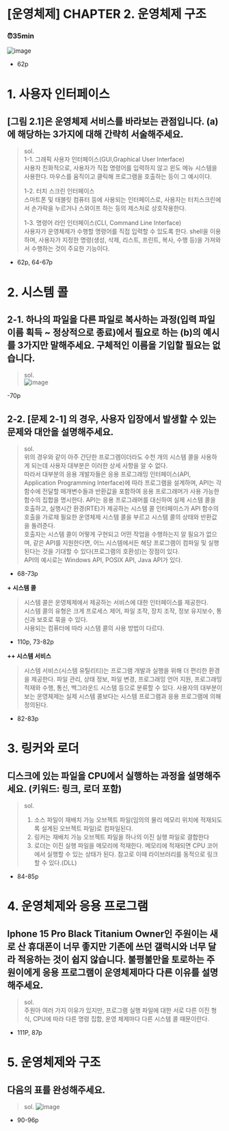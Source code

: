 # [운영체제] CHAPTER 2. 운영체제 구조
### ⏰35min
![image](https://github.com/yeondori/SSAFY_CS_Study/assets/93027942/346acdf1-4015-4dc0-bf74-df50c7e5963f)
- 62p
# 1. 사용자 인터페이스
## [그림 2.1]은 운영체제 서비스를 바라보는 관점입니다. (a)에 해당하는 3가지에 대해 간략히 서술해주세요.
> sol.   
>  1-1. 그래픽 사용자 인터페이스(GUI,Graphical User Interface)    
>           사용자 친화적으로, 사용자가 직접 명령어를 입력하지 않고 윈도 메뉴 시스템을 사용한다. 마우스를 움직이고 클릭해 프로그램을 호출하는 등이 그 예시이다.   
> 
> 1-2. 터치 스크린 인터페이스    
>       스마트폰 및 태블릿 컴퓨터 등에 사용되는 인터페이스로, 사용자는 터치스크린에서 손가락을 누르거나 스와이프 하는 등의 제스처로 상호작용한다.       
> 
> 1-3. 명령어 라인 인터페이스(CLI, Command Line Interface)  
>       사용자가 운영체제가 수행할 명령어를 직접 입력할 수 있도록 한다.
>       shell을 이용하며, 사용자가 지정한 명령(생성, 삭제, 리스트, 프린트, 복사, 수행 등)을 가져와서 수행하는 것이 주요한 기능이다.  

- 62p, 64-67p
# 2. 시스템 콜
## 2-1. 하나의 파일을 다른 파일로 복사하는 과정(입력 파일 이름 획득 ~ 정상적으로 종료)에서 필요로 하는 (b)의 예시를 3가지만 말해주세요. 구체적인 이름을 기입할 필요는 없습니다.
> sol.    
![image](https://github.com/yeondori/SSAFY_CS_Study/assets/93027942/23692ce2-2ebc-4371-b48d-ff0c5e836e72)  

-70p

## 2-2. [문제 2-1] 의 경우, 사용자 입장에서 발생할 수 있는 문제와 대안을 설명해주세요.
> sol.  
> 위의 경우와 같이 아주 간단한 프로그램이더라도 수천 개의 시스템 콜을 사용하게 되는데 사용자 대부분은 이러한 상세 사항을 알 수 없다.  
> 따라서 대부분의 응용 개발자들은 응용 프로그래밍 인터페이스(API, Application Programming Interface)에 따라 프로그램을 설계하며, API는 각 함수에 전달할 매개변수들과 반환값을 포함하여 응용 프로그래머가 사용 가능한 함수의 집합을 명시한다.
> API는 응용 프로그래머를 대신하여 실제 시스템 콜을 호출하고, 실행시간 환경(RTE)가 제공하는 시스템 콜 인터페이스가 API 함수의 호출을 가로채 필요한 운영체제 시스템 콜을 부르고 시스템 콜의 상태와 반환값을 돌려준다.  
> 호출자는 시스템 콜이 어떻게 구현되고 어떤 작업을 수행하는지 알 필요가 없으며, 같은 API를 지원한다면, 어느 시스템에서든 해당 프로그램이 컴파일 및 실행된다는 것을 기대할 수 있다(프로그램의 호환성)는 장점이 있다.   
> API의  예시로는 Windows API, POSIX API, Java API가 있다.

- 68-73p

**+ 시스템 콜**   
> 시스템 콜은 운영체제에서 제공하는 서비스에 대한 인터페이스를 제공한다.   
> 시스템 콜의 유형은 크게 프로세스 제어, 파일 조작, 장치 조작, 정보 유지보수, 통신과 보호로 묶을 수 있다.  
> 사용되는 컴퓨터에 따라 시스템 콜의 사용 방법이 다르다.  
- 110p, 73-82p  

**++ 시스템 서비스**  
> 시스템 서비스(시스템 유틸리티)는 프로그램 개발과 실행을 위해 더 편리한 환경을 제공한다.
> 파일 관리, 상태 정보, 파일 변경, 프로그래밍 언어 지원, 프로그래밍 적재와 수행, 통신, 백그라운드 시스템 등으로  분류할 수 있다. 
> 사용자의 대부분이 보는 운영체제는 실제 시스템 콜보다는 시스템 프로그램과 응용 프로그램에 의해 정의된다.   
- 82-83p

# 3. 링커와 로더
## 디스크에 있는 파일을 CPU에서 실행하는 과정을 설명해주세요. (키워드: 링크, 로더 포함)
> sol. 
> 1. 소스 파일이 재배치 가능 오브젝트 파일(임의의 물리 메모리 위치에 적재되도록 설계된 오브젝트 파일)로 컴파일된다.
> 2. 링커는 재배치 가능 오브젝트 파일을 하나의 이진 실행 파일로 결합한다
> 3. 로더는 이진 실행 파일을 메모리에 적재한다. 메모리에 적재되면 CPU 코어에서 실행할 수 있는 상태가 된다. 참고로 이때 라이브러리를 동적으로 링크할 수 있다.(DLL)

- 84-85p

# 4. 운영체제와 응용 프로그램
## Iphone 15 Pro Black Titanium Owner인 주원이는 새로 산 휴대폰이 너무 좋지만 기존에 쓰던 갤럭시와 너무 달라 적응하는 것이 쉽지 않습니다. 불평불만을 토로하는 주원이에게 응용 프로그램이 운영체제마다 다른 이유를 설명해주세요.
> sol.  
> 주원아 여러 가지 이유가 있지만, 프로그램 실행 파일에 대한 서로 다른 이진 형식, CPU에 따라 다른 명령 집합, 운영 체제마다 다른 시스템 콜 때문이란다.
> 
- 111P, 87p

# 5. 운영체제와 구조
## 다음의 표를 완성해주세요.
> sol.
> ![image](https://github.com/yeondori/SSAFY_CS_Study/assets/93027942/d18ea932-0cfa-49cc-beb4-53e6bae2fc03)
- 90-96p